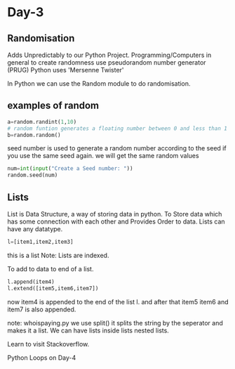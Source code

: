 # Day-3

## Randomisation

Adds Unpredictably to our Python Project.
Programming/Computers in general to create randomness use pseudorandom number generator (PRUG)
Python uses 'Mersenne Twister'

In Python we can use the Random module to do randomisation.

## examples of random

```python
a=random.randint(1,10)
# random funtion generates a floating number between 0 and less than 1
b=random.random()
```
seed number is used to generate a random number according to the seed if you use the same seed again. we will get the same random values
```python
num=int(input("Create a Seed number: "))
random.seed(num)
```
## Lists 

List is Data Structure, a way of storing data in python. To Store data which has some connection with each other and Provides Order to data.
Lists can have any datatype.

```python
l=[item1,item2,item3]
```
this is a list 
Note: Lists are indexed.

To add to data to end of a list.
```python
l.append(item4)
l.extend([item5,item6,item7])
```
now item4 is appended to the end of the list l.
and after that item5 item6 and item7 is also appended.

note: whoispaying.py we use split() it splits the string by the seperator and makes it a list.
We can have lists inside lists nested lists.

Learn to visit Stackoverflow.

Python Loops on Day-4
